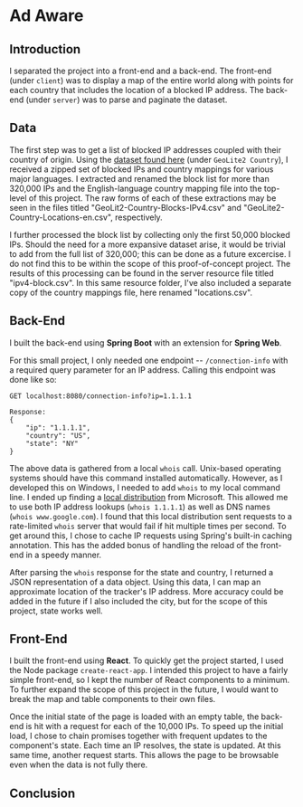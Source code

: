 # Ad Aware
## Introduction
I separated the project into a front-end and a back-end. The front-end (under `client`) was to display a map of the entire world along with points for each country that includes the location of a blocked IP address. The back-end (under `server`) was to parse and paginate the dataset.

## Data
The first step was to get a list of blocked IP addresses coupled with their country of origin. Using the [dataset found here](https://dev.maxmind.com/geoip/geoip2/geolite2/#Downloads) (under `GeoLite2 Country`), I received a zipped set of blocked IPs and country mappings for various major languages. I extracted and renamed the block list for more than 320,000 IPs and the English-language country mapping file  into the top-level of this project. The raw forms of each of these extractions may be seen in the files titled "GeoLit2-Country-Blocks-IPv4.csv" and "GeoLite2-Country-Locations-en.csv", respectively.

I further processed the block list by collecting only the first 50,000 blocked IPs. Should the need for a more expansive dataset arise, it would be trivial to add from the full list of 320,000; this can be done as a future excercise. I do not find this to be within the scope of this proof-of-concept project. The results of this processing can be found in the server resource file titled "ipv4-block.csv". In this same resource folder, I've also included a separate copy of the country mappings file, here renamed "locations.csv".

## Back-End
I built the back-end using **Spring Boot** with an extension for **Spring Web**.

For this small project, I only needed one endpoint -- `/connection-info` with a required query parameter for an IP address. Calling this endpoint was done like so:
```
GET localhost:8080/connection-info?ip=1.1.1.1

Response:
{
    "ip": "1.1.1.1",
    "country": "US",
    "state": "NY"
}
```

The above data is gathered from a local `whois` call. Unix-based operating systems should have this command installed automatically. However, as I developed this on Windows, I needed to add `whois` to my local command line. I ended up finding a [local distribution](https://docs.microsoft.com/en-us/sysinternals/downloads/whois) from Microsoft. This allowed me to use both IP address lookups (`whois 1.1.1.1`) as well as DNS names (`whois www.google.com`). I found that this local distribution sent requests to a rate-limited `whois` server that would fail if hit multiple times per second. To get around this, I chose to cache IP requests using Spring's built-in caching annotation. This has the added bonus of handling the reload of the front-end in a speedy manner.

After parsing the `whois` response for the state and country, I returned a JSON representation of a data object. Using this data, I can map an approximate location of the tracker's IP address. More accuracy could be added in the future if I also included the city, but for the scope of this project, state works well.

## Front-End
I built the front-end using **React**. To quickly get the project started, I used the Node package `create-react-app`. I intended this project to have a fairly simple front-end, so I kept the number of React components to a minimum. To further expand the scope of this project in the future, I would want to break the map and table components to their own files.

Once the initial state of the page is loaded with an empty table, the back-end is hit with a request for each of the 10,000 IPs. To speed up the initial load, I chose to chain promises together with frequent updates to the component's state. Each time an IP resolves, the state is updated. At this same time, another request starts. This allows the page to be browsable even when the data is not fully there.

## Conclusion

